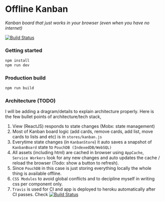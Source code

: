 
# Offline Kanban

_Kanban board that just works in your browser (even when you have no internet)_

[![Build Status](https://travis-ci.org/sarmadsangi/offline-kanban.svg?branch=master)](https://travis-ci.org/sarmadsangi/offline-kanban)

### Getting started
```javascript
npm install
npm run dev
```

### Production build
```javascript
npm run build
```

### Architecture (TODO)

I will be adding a dragram/details to explain architecture properly. Here is the few bullet points of architecture/tech stack,

1. View (ReactJS) responds to state changes (Mobx: state management)
2. Most of Kanban board logic (add cards, remove cards, add list, move cards to lists and etc) is in `stores/kanban.js`
3. Everytime state changes (in `KanbanStore`) it auto saves a snapshot of `KanbanBoard` state to `PouchDB (IndexedDB/WebSQL)`
4. All assets (including html) are cached in browser using `AppCache`, `Service Workers` look for any new changes and auto updates the cache / reload the browser (Todo: show a button to refresh).
5. Since `PouchDB` in this case is just storing everything locally the whole thing is available offline.
6. `CSS Modules` to avoid global conflicts and to decipline myself in writing css per component only.
7. `Travis` is used for CI and app is deployed to heroku automatically after CI passes. Check [![Build Status](https://travis-ci.org/sarmadsangi/offline-kanban.svg?branch=master)](https://travis-ci.org/sarmadsangi/offline-kanban)
